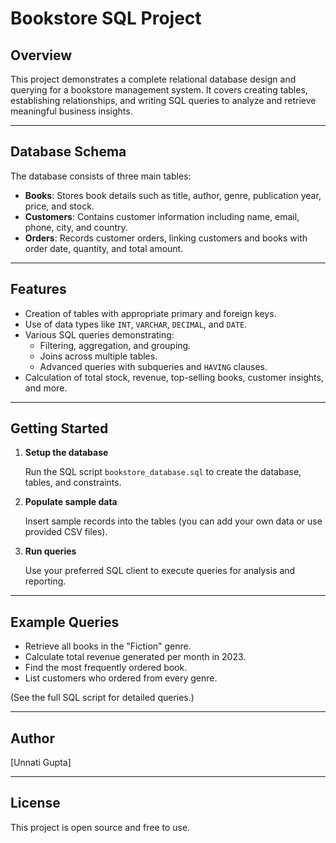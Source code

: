 # Bookstore SQL Project

## Overview

This project demonstrates a complete relational database design and querying for a bookstore management system. It covers creating tables, establishing relationships, and writing SQL queries to analyze and retrieve meaningful business insights.

---

## Database Schema

The database consists of three main tables:

- **Books**: Stores book details such as title, author, genre, publication year, price, and stock.
- **Customers**: Contains customer information including name, email, phone, city, and country.
- **Orders**: Records customer orders, linking customers and books with order date, quantity, and total amount.

---

## Features

- Creation of tables with appropriate primary and foreign keys.
- Use of data types like `INT`, `VARCHAR`, `DECIMAL`, and `DATE`.
- Various SQL queries demonstrating:
  - Filtering, aggregation, and grouping.
  - Joins across multiple tables.
  - Advanced queries with subqueries and `HAVING` clauses.
- Calculation of total stock, revenue, top-selling books, customer insights, and more.

---

## Getting Started

1. **Setup the database**

   Run the SQL script `bookstore_database.sql` to create the database, tables, and constraints.

2. **Populate sample data**

   Insert sample records into the tables (you can add your own data or use provided CSV files).

3. **Run queries**

   Use your preferred SQL client to execute queries for analysis and reporting.

---

## Example Queries

- Retrieve all books in the "Fiction" genre.  
- Calculate total revenue generated per month in 2023.  
- Find the most frequently ordered book.  
- List customers who ordered from every genre.  

(See the full SQL script for detailed queries.)

---

## Author

[Unnati Gupta]  

---

## License

This project is open source and free to use.

